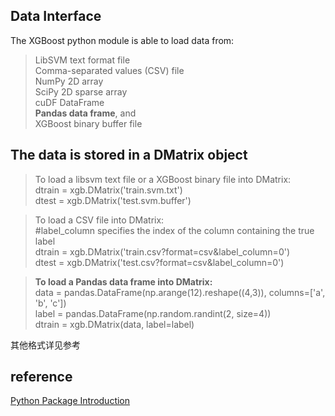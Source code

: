 ## Data Interface
The XGBoost python module is able to load data from:
> LibSVM text format file   
Comma-separated values (CSV) file  
NumPy 2D array  
SciPy 2D sparse array  
cuDF DataFrame    
**Pandas data frame**, and  
XGBoost binary buffer file
## The data is stored in a DMatrix object
> To load a libsvm text file or a XGBoost binary file into DMatrix:  
dtrain = xgb.DMatrix('train.svm.txt')  
dtest = xgb.DMatrix('test.svm.buffer')

> To load a CSV file into DMatrix:  
#label_column specifies the index of the column containing the true label  
dtrain = xgb.DMatrix('train.csv?format=csv&label_column=0')  
dtest = xgb.DMatrix('test.csv?format=csv&label_column=0')  

> **To load a Pandas data frame into DMatrix:**  
data = pandas.DataFrame(np.arange(12).reshape((4,3)), columns=['a', 'b', 'c'])  
label = pandas.DataFrame(np.random.randint(2, size=4))  
dtrain = xgb.DMatrix(data, label=label)

其他格式详见参考
## reference
[Python Package Introduction](https://xgboost.readthedocs.io/en/latest/python/python_intro.html)

